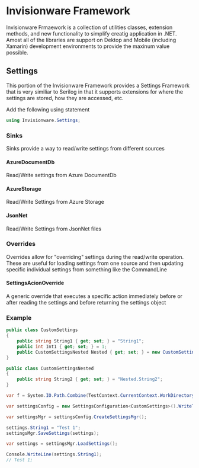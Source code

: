 # Invisionware Framework
Invisionware Frmaework is a collection of utilities classes, extension methods, and new functionality to simplify creatig application in .NET. Amost all of the libraries are support on Dektop and Mobile (including Xamarin) development environments to provide the maxinum value possible.

## Settings
This portion of the Invisionware Framework provides a Settings Framework that is very similiar to Serilog in that it supports extensions for where the settings are stored, how they are accessed, etc.

Add the following using statement
```c#
using Invisionware.Settings;
```

### Sinks
Sinks provide a way to read/write settings from different sources

#### AzureDocumentDb
Read/Write settings from Azure DocumentDb

#### AzureStorage
Read/Write Settings from Azure Storage

#### JsonNet
Read/Write Settings from JsonNet files

### Overrides
Overrides allow for "overriding" settings during the read/write operation.  These are useful for loading settings from one source and then updating specific individual settings from something like the CommandLine 

#### SettingsAcionOverride
A generic override that executes a specific action immediately before or after reading the settings and before returning the settings object

### Example

```c#
public class CustomSettings
{
	public string String1 { get; set; } = "String1";
	public int Int1 { get; set; } = 1;
	public CustomSettingsNested Nested { get; set; } = new CustomSettingsNested();
}

public class CustomSettingsNested
{
	public string String2 { get; set; } = "Nested.String2";
}

var f = System.IO.Path.Combine(TestContext.CurrentContext.WorkDirectory, "customSettings.json");

var settingsConfig = new SettingsConfiguration<CustomSettings>().WriteTo.JsonNet(f).ReadFrom.JsonNet(f);

var settingsMgr = settingsConfig.CreateSettingsMgr();

settings.String1 = "Test 1";
settingsMgr.SaveSettings(settings);

var settings = settingsMgr.LoadSettings();

Console.WriteLine(settings.String1);
// Test 1;
```